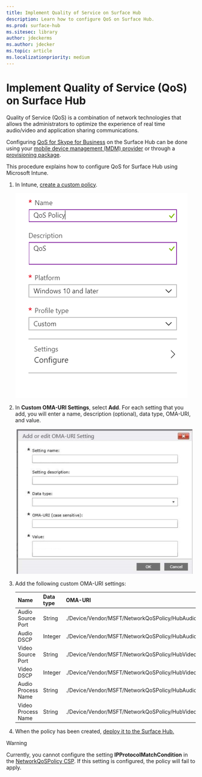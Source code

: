 ```yaml
---
title: Implement Quality of Service on Surface Hub   
description: Learn how to configure QoS on Surface Hub.
ms.prod: surface-hub
ms.sitesec: library
author: jdeckerms
ms.author: jdecker
ms.topic: article
ms.localizationpriority: medium
---
```


# Implement Quality of Service (QoS) on Surface Hub

Quality of Service (QoS) is a combination of network technologies that allows the administrators to optimize the experience of real time audio/video and application sharing communications.
 
Configuring [QoS for Skype for Business](https://docs.microsoft.com/windows/client-management/mdm/networkqospolicy-csp) on the Surface Hub can be done using your [mobile device management (MDM) provider](manage-settings-with-mdm-for-surface-hub.md) or through a [provisioning package](provisioning-packages-for-surface-hub.md). 
 
 
This procedure explains how to configure QoS for Surface Hub using Microsoft Intune. 

1. In Intune, [create a custom policy](https://docs.microsoft.com/intune/custom-settings-configure).

    ![Screenshot of custom policy creation dialog in Intune](images/qos-create.png)

2. In **Custom OMA-URI Settings**, select **Add**. For each setting that you add, you will enter a name, description (optional), data type, OMA-URI, and value.

    ![Screenshot of a blank OMA-URI setting dialog box](images/qos-setting.png)

3. Add the following custom OMA-URI settings:

    Name | Data type | OMA-URI |  Value
    --- | --- | --- | ---
    Audio Source Port | String | ./Device/Vendor/MSFT/NetworkQoSPolicy/HubAudio/SourcePortMatchCondition  |   Get the values from your Skype administrator
    Audio DSCP | Integer | ./Device/Vendor/MSFT/NetworkQoSPolicy/HubAudio/DSCPAction  |   Get the values from your Skype administrator
    Video Source Port | String | ./Device/Vendor/MSFT/NetworkQoSPolicy/HubVideo/SourcePortMatchCondition   |  Get the values from your Skype administrator
    Video DSCP | Integer | ./Device/Vendor/MSFT/NetworkQoSPolicy/HubVideo/DSCPAction   |   Get the values from your Skype administrator
    Audio Process Name | String | ./Device/Vendor/MSFT/NetworkQoSPolicy/HubAudio/AppPathNameMatchCondition  |   Microsoft.PPISkype.Windows.exe
    Video Process Name | String | ./Device/Vendor/MSFT/NetworkQoSPolicy/HubVideo/AppPathNameMatchCondition  |   Microsoft.PPISkype.Windows.exe


4. When the policy has been created, [deploy it to the Surface Hub.](manage-settings-with-mdm-for-surface-hub.md#manage-surface-hub-settings-with-mdm)


>[!WARNING]
>Currently, you cannot configure the setting **IPProtocolMatchCondition** in the [NetworkQoSPolicy CSP](https://docs.microsoft.com/windows/client-management/mdm/networkqospolicy-csp). If this setting is configured, the policy will fail to apply.
 
